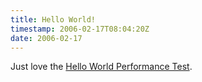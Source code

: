 ```yaml
---
title: Hello World!
timestamp: 2006-02-17T08:04:20Z
date: 2006-02-17
---
```


<p>Just love the <a href="http://dada.perl.it/shootout/hello.html">Hello World Performance Test</a>.